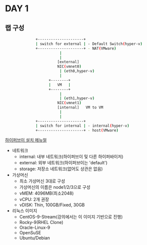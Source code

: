 # DAY 1


## 랩 구성

```bash
              +---------------------+
              | switch for external | - Default Switch(hyper-v)
              +---------------------+ - NAT(VMware)                    
                         |
                         |
                        [external]
                        NIC(vmnet0)
                         | (eth0,hyper-v)
                         |
                    +--------+
                    |   VM   |  
                    +--------+
                         |
                         | (eth1,hyper-v)
                        NIC(vmnet1)
                        [internal]   VM to VM
                         |
                         |
              +---------------------+
              | switch for internal | - internal(hyper-v)
              +---------------------+ - host(VMware)                     

```



[하이퍼브이 설치 메뉴얼](https://learn.microsoft.com/ko-kr/virtualization/hyper-v-on-windows/quick-start/enable-hyper-v)

- 네트워크
    + internal: 내부 네트워크(하이퍼브이 및 다른 하이퍼바이저)
    + external: 외부 네트워크(하이퍼브이는 'default')
    + storage: 저장소 네트워크(없어도 상관은 없음)
- 가상머신
    + 최소 가상머신 3대로 구성
    + 가상머신의 이름은 node1/2/3으로 구성
    + vMEM: 4096MB(최소2048)
    + vCPU: 2개 권장
    + vDISK: Thin, 100GB/Fixed, 30GB
- 리눅스 이미지
    + CentOS-9-Stream(강의에서는 이 이미지 기반으로 진행)
    + Rocky-9(RHEL Clone)
    + Oracle-Linux-9
    + OpenSuSE
    + Ubuntu/Debian
